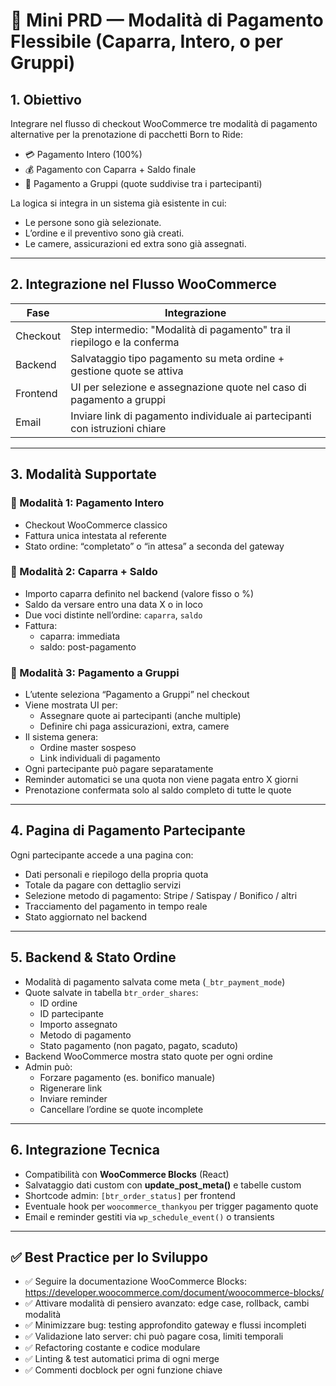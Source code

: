 # 🧾 Mini PRD — Modalità di Pagamento Flessibile (Caparra, Intero, o per Gruppi)

## 1. Obiettivo
Integrare nel flusso di checkout WooCommerce tre modalità di pagamento alternative per la prenotazione di pacchetti Born to Ride:

- 💳 Pagamento Intero (100%)
- 💰 Pagamento con Caparra + Saldo finale
- 👥 Pagamento a Gruppi (quote suddivise tra i partecipanti)

La logica si integra in un sistema già esistente in cui:
- Le persone sono già selezionate.
- L’ordine e il preventivo sono già creati.
- Le camere, assicurazioni ed extra sono già assegnati.

---

## 2. Integrazione nel Flusso WooCommerce

| Fase        | Integrazione                                                                 |
|-------------|------------------------------------------------------------------------------|
| Checkout    | Step intermedio: "Modalità di pagamento" tra il riepilogo e la conferma     |
| Backend     | Salvataggio tipo pagamento su meta ordine + gestione quote se attiva         |
| Frontend    | UI per selezione e assegnazione quote nel caso di pagamento a gruppi         |
| Email       | Inviare link di pagamento individuale ai partecipanti con istruzioni chiare |

---

## 3. Modalità Supportate

### 🔹 Modalità 1: Pagamento Intero
- Checkout WooCommerce classico
- Fattura unica intestata al referente
- Stato ordine: “completato” o “in attesa” a seconda del gateway

### 🔹 Modalità 2: Caparra + Saldo
- Importo caparra definito nel backend (valore fisso o %)
- Saldo da versare entro una data X o in loco
- Due voci distinte nell’ordine: `caparra`, `saldo`
- Fattura:
  - caparra: immediata
  - saldo: post-pagamento

### 🔹 Modalità 3: Pagamento a Gruppi
- L’utente seleziona “Pagamento a Gruppi” nel checkout
- Viene mostrata UI per:
  - Assegnare quote ai partecipanti (anche multiple)
  - Definire chi paga assicurazioni, extra, camere
- Il sistema genera:
  - Ordine master sospeso
  - Link individuali di pagamento
- Ogni partecipante può pagare separatamente
- Reminder automatici se una quota non viene pagata entro X giorni
- Prenotazione confermata solo al saldo completo di tutte le quote

---

## 4. Pagina di Pagamento Partecipante

Ogni partecipante accede a una pagina con:
- Dati personali e riepilogo della propria quota
- Totale da pagare con dettaglio servizi
- Selezione metodo di pagamento: Stripe / Satispay / Bonifico / altri
- Tracciamento del pagamento in tempo reale
- Stato aggiornato nel backend

---

## 5. Backend & Stato Ordine

- Modalità di pagamento salvata come meta (`_btr_payment_mode`)
- Quote salvate in tabella `btr_order_shares`:
  - ID ordine
  - ID partecipante
  - Importo assegnato
  - Metodo di pagamento
  - Stato pagamento (non pagato, pagato, scaduto)
- Backend WooCommerce mostra stato quote per ogni ordine
- Admin può:
  - Forzare pagamento (es. bonifico manuale)
  - Rigenerare link
  - Inviare reminder
  - Cancellare l’ordine se quote incomplete

---

## 6. Integrazione Tecnica

- Compatibilità con **WooCommerce Blocks** (React)
- Salvataggio dati custom con **update_post_meta()** e tabelle custom
- Shortcode admin: `[btr_order_status]` per frontend
- Eventuale hook per `woocommerce_thankyou` per trigger pagamento quote
- Email e reminder gestiti via `wp_schedule_event()` o transients

---

## ✅ Best Practice per lo Sviluppo

- ✅ Seguire la documentazione WooCommerce Blocks: https://developer.woocommerce.com/document/woocommerce-blocks/
- ✅ Attivare modalità di pensiero avanzato: edge case, rollback, cambi modalità
- ✅ Minimizzare bug: testing approfondito gateway e flussi incompleti
- ✅ Validazione lato server: chi può pagare cosa, limiti temporali
- ✅ Refactoring costante e codice modulare
- ✅ Linting & test automatici prima di ogni merge
- ✅ Commenti docblock per ogni funzione chiave